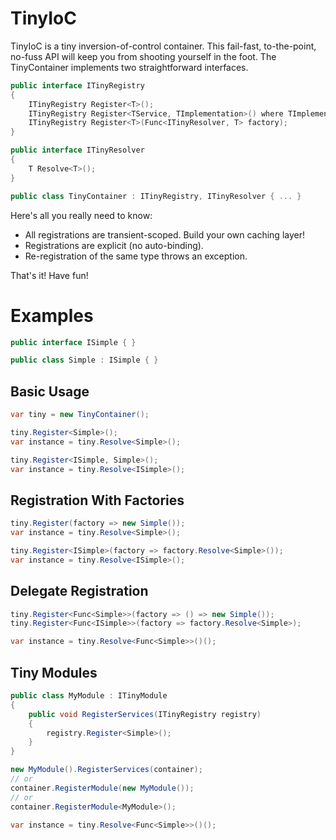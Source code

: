 # TinyIoC
TinyIoC is a tiny inversion-of-control container.
This fail-fast, to-the-point, no-fuss API will keep you from shooting yourself in the foot.
The TinyContainer implements two straightforward interfaces.
```c#
public interface ITinyRegistry
{
    ITinyRegistry Register<T>();
    ITinyRegistry Register<TService, TImplementation>() where TImplementation : TService;
    ITinyRegistry Register<T>(Func<ITinyResolver, T> factory);
}

public interface ITinyResolver
{
    T Resolve<T>();
}

public class TinyContainer : ITinyRegistry, ITinyResolver { ... }
```
Here's all you really need to know:
- All registrations are transient-scoped. Build your own caching layer!
- Registrations are explicit (no auto-binding).
- Re-registration of the same type throws an exception.

That's it! Have fun!
# Examples
```c#
public interface ISimple { }

public class Simple : ISimple { }
```
## Basic Usage
```c#
var tiny = new TinyContainer();

tiny.Register<Simple>();
var instance = tiny.Resolve<Simple>();

tiny.Register<ISimple, Simple>();
var instance = tiny.Resolve<ISimple>();
```
## Registration With Factories
```c#
tiny.Register(factory => new Simple());
var instance = tiny.Resolve<Simple>();

tiny.Register<ISimple>(factory => factory.Resolve<Simple>());
var instance = tiny.Resolve<ISimple>();
```
## Delegate Registration
```c#
tiny.Register<Func<Simple>>(factory => () => new Simple());
tiny.Register<Func<ISimple>>(factory => factory.Resolve<Simple>);

var instance = tiny.Resolve<Func<Simple>>()();
```
## Tiny Modules
```c#
public class MyModule : ITinyModule
{
    public void RegisterServices(ITinyRegistry registry)
    {
        registry.Register<Simple>();
    }
}
```
```c#
new MyModule().RegisterServices(container);
// or
container.RegisterModule(new MyModule());
// or
container.RegisterModule<MyModule>();

var instance = tiny.Resolve<Func<Simple>>()();
```
